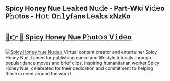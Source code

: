 ## Spicy Honey Nue L𝚎a𝚔ed N𝚞𝚍e - Part-Wki Vi𝚍𝚎o P𝚑𝚘tos - H𝚘𝚝 O𝚗𝚕yf𝚊ns L𝚎a𝚔s xNzKo

# <h2><a href="http://kf46paq.oniu.top/?m=Spicy+Honey+Nue">🔗👉 🔴 Spicy Honey Nue P𝚑ot𝚘𝚜 V𝚒d𝚎o</a></h2>

[![Spicy Honey Nue Nu𝚍e𝚜](https://i.imgur.com/0qMVB7G.gif)](http://kf46paq.oniu.top/?m=Spicy+Honey+Nue)
Virtual content creator and entertainer Spicy Honey Nue, famed for publishing dance and lifestyle tutorials through popular dance moves and brief clips. Inspiring humanitarian worker Spicy Honey Nue, celebrated for their dedication and commitment to helping those in need around the world.  
